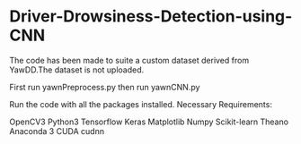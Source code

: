 # Driver-Drowsiness-Detection-using-CNN

The code has been made to suite a custom dataset derived from YawDD.The dataset is not uploaded.  

First run yawnPreprocess.py then run yawnCNN.py

Run the code with all the packages installed.
Necessary Requirements:

OpenCV3
Python3
Tensorflow 
Keras
Matplotlib
Numpy
Scikit-learn
Theano
Anaconda 3
CUDA 
cudnn
